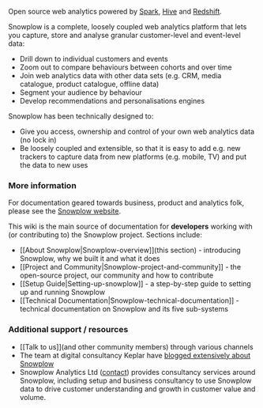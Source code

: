 Open source web analytics powered by [Spark](http://spark.apache.org/), [Hive](http://hive.apache.org/) and [Redshift](https://aws.amazon.com/redshift/).

Snowplow is a complete, loosely coupled web analytics platform that lets you capture, store and analyse granular customer-level and event-level data:

* Drill down to individual customers and events
* Zoom out to compare behaviours between cohorts and over time
* Join web analytics data with other data sets (e.g. CRM, media catalogue, product catalogue, offline data)
* Segment your audience by behaviour
* Develop recommendations and personalisations engines

Snowplow has been technically designed to:

* Give you access, ownership and control of your own web analytics data (no lock in)
* Be loosely coupled and extensible, so that it is easy to add e.g. new trackers to capture data from new platforms (e.g. mobile, TV) and put the data to new uses

### More information

For documentation geared towards business, product and analytics folk, please see the [Snowplow website](http://snowplowanalytics.com).

This wiki is the main source of documentation for **developers** working with (or contributing to) the Snowplow project. Sections include:
* [[About Snowplow|Snowplow-overview]](this section) - introducing Snowplow, why we built it and what it does
* [[Project and Community|Snowplow-project-and-community]] - the open-source project, our community and how to contribute
* [[Setup Guide|Setting-up-snowplow]] - a step-by-step guide to setting up and running Snowplow
* [[Technical Documentation|Snowplow-technical-documentation]] - technical documentation on Snowplow and its five sub-systems

### Additional support / resources

* [[Talk to us]](and other community members) through various channels
* The team at digital consultancy Keplar have [blogged extensively about Snowplow](http://www.keplarllp.com/blog/category/snowplow)
* Snowplow Analytics Ltd ([contact][contact]) provides consultancy services around Snowplow, including setup and business consultancy to use Snowplow data to drive customer understanding and growth in customer value and volume.

[contact]: mailto:services@snowplowanalytics.com
